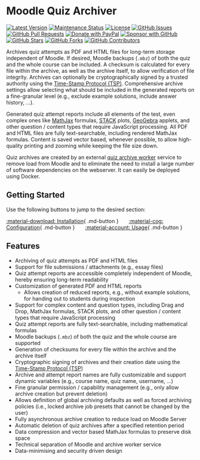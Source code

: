 # Moodle Quiz Archiver

[![Latest Version](https://img.shields.io/github/v/release/ngandrass/moodle-quiz_archiver)](https://github.com/ngandrass/moodle-quiz_archiver/releases)
[![Maintenance Status](https://img.shields.io/maintenance/yes/9999)](https://github.com/ngandrass/moodle-quiz_archiver/)
[![License](https://img.shields.io/github/license/ngandrass/moodle-quiz_archiver)](https://github.com/ngandrass/moodle-quiz_archiver/blob/master/LICENSE)
[![GitHub Issues](https://img.shields.io/github/issues/ngandrass/moodle-quiz_archiver)](https://github.com/ngandrass/moodle-quiz_archiver/issues)
[![GitHub Pull Requests](https://img.shields.io/github/issues-pr/ngandrass/moodle-quiz_archiver)](https://github.com/ngandrass/moodle-quiz_archiver/pulls)
[![Donate with PayPal](https://img.shields.io/badge/PayPal-donate-orange)](https://www.paypal.me/ngandrass)
[![Sponsor with GitHub](https://img.shields.io/badge/GitHub-sponsor-orange)](https://github.com/sponsors/ngandrass)
[![GitHub Stars](https://img.shields.io/github/stars/ngandrass/moodle-quiz_archiver?style=social)](https://github.com/ngandrass/moodle-quiz_archiver/stargazers)
[![GitHub Forks](https://img.shields.io/github/forks/ngandrass/moodle-quiz_archiver?style=social)](https://github.com/ngandrass/moodle-quiz_archiver/network/members)
[![GitHub Contributors](https://img.shields.io/github/contributors/ngandrass/moodle-quiz_archiver?style=social)](https://github.com/ngandrass/moodle-quiz_archiver/graphs/contributors)

Archives quiz attempts as PDF and HTML files for long-term storage independent
of Moodle. If desired, Moodle backups (`.mbz`) of both the quiz and the whole
course can be included. A checksum is calculated for every file within the
archive, as well as the archive itself, to allow verification of file integrity.
Archives can optionally be cryptographically signed by a trusted authority using
the [Time-Stamp Protocol (TSP)](https://en.wikipedia.org/wiki/Time_stamp_protocol).
Comprehensive archive settings allow selecting what should be included in the
generated reports on a fine-granular level (e.g., exclude example solutions,
include answer history, ...).

Generated quiz attempt reports include all elements of the test, even complex
ones like [MathJax](https://www.mathjax.org/) formulas, [STACK](https://moodle.org/plugins/qtype_stack)
plots, [GeoGebra](https://www.geogebra.org/) applets, and other question /
content types that require JavaScript processing. All PDF and HTML files are
fully text-searchable, including rendered MathJax formulas. Content is saved
vector based, whenever possible, to allow high-quality printing and zooming
while keeping the file size down.

Quiz archives are created by an external [quiz archive worker](https://github.com/ngandrass/moodle-quiz-archive-worker)
service to remove load from Moodle and to eliminate the need to install a large
number of software dependencies on the webserver. It can easily be deployed
using Docker.


## Getting Started

Use the following buttons to jump to the desired section:

[:material-download: Installation](/installation){ .md-button }
&nbsp; &nbsp; &nbsp;
[:material-cog: Configuration](/configuration){ .md-button }
&nbsp; &nbsp; &nbsp;
[:material-account: Usage](/usage){ .md-button }


## Features

- Archiving of quiz attempts as PDF and HTML files
- Support for file submissions / attachments (e.g., essay files)
- Quiz attempt reports are accessible completely independent of Moodle, hereby
  ensuring long-term readability
- Customization of generated PDF and HTML reports
    - Allows creation of reduced reports, e.g., without example solutions, for
      handing out to students during inspection
- Support for complex content and question types, including Drag and Drop, MathJax
  formulas, STACK plots, and other question / content types that require JavaScript
  processing
- Quiz attempt reports are fully text-searchable, including mathematical formulas
- Moodle backups (`.mbz`) of both the quiz and the whole course are supported
- Generation of checksums for every file within the archive and the archive itself
- Cryptographic signing of archives and their creation date using the [Time-Stamp Protocol (TSP)](https://en.wikipedia.org/wiki/Time_stamp_protocol)
- Archive and attempt report names are fully customizable and support dynamic
  variables (e.g., course name, quiz name, username, ...)
- Fine granular permission / capability management (e.g., only allow archive
  creation but prevent deletion)
- Allows definition of global archiving defaults as well as forced archiving
  policies (i.e., locked archive job presets that cannot be changed by the user)
- Fully asynchronous archive creation to reduce load on Moodle Server
- Automatic deletion of quiz archives after a specified retention period
- Data compression and vector based MathJax formulas to preserve disk space
- Technical separation of Moodle and archive worker service
- Data-minimising and security driven design
